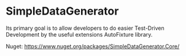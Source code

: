 # SimpleDataGenerator
Its primary goal is to allow developers to do easier Test-Driven Development by  the useful extensions AutoFixture library.

Nuget: https://www.nuget.org/packages/SimpleDataGenerator.Core/
